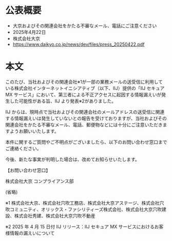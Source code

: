 # 公表概要
- 大京およびその関連会社をかたる不審なメール、電話にご注意ください
- 2025年4月22日
- 株式会社大京
- https://www.daikyo.co.jp/news/dev/files/press_20250422.pdf

# 本文
このたび、当社およびその関連会社※1が一部の業務メールの送受信に利用している株式会社インターネットイニシアティブ（以下、IIJ）提供の「IIJ セキュア MX サービス」において、第三者による不正アクセスに起因する情報漏えいが発生した可能性がある旨、IIJ より発表※2がありました。

IIJ からは、現時点で当社およびその関連会社のメールアドレスの送受信に関連する情報漏えいは発生していないとの報告を受けておりますが、当社およびその関連会社をかたる不審なメール、電話、郵便物などには十分にご注意いただきますようお願いいたします。

本件に関するご質問やご不明点がございましたら、以下のお問い合わせ窓口までご連絡ください。

今後、新たな事実が判明した場合は、改めてお知らせいたします。

【お問い合わせ窓口】

株式会社大京 コンプライアンス部

(省略)


※1 株式会社大京、株式会社穴吹工務店、株式会社大京アステージ、株式会社穴吹コミュニティ、オリックス・ファシリティーズ株式会社、株式会社大京穴吹建設、株式会社秀建、株式会社大京穴吹不動産

※2 2025 年 4 月 15 日付 IIJ リリース：IIJ セキュア MX サービスにおけるお客様情報の漏えいについて

